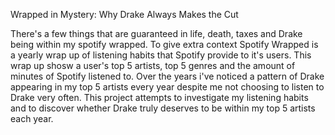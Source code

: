 Wrapped in Mystery: Why Drake Always Makes the Cut

There's a few things that are guaranteed in life, death, taxes and Drake being within my spotify wrapped. 
To give extra context Spotify Wrapped is a yearly wrap up of listening habits that Spotify provide to it's users. This wrap up shosw a user's top 5 artists, top 5 genres and the amount of minutes of Spotify listened to.
Over the years i've noticed a pattern of Drake appearing in my top 5 artists every year despite me not choosing to listen to Drake very often.
This project attempts to investigate my listening habits and to discover whether Drake truly deserves to be within my top 5 artists each year.


